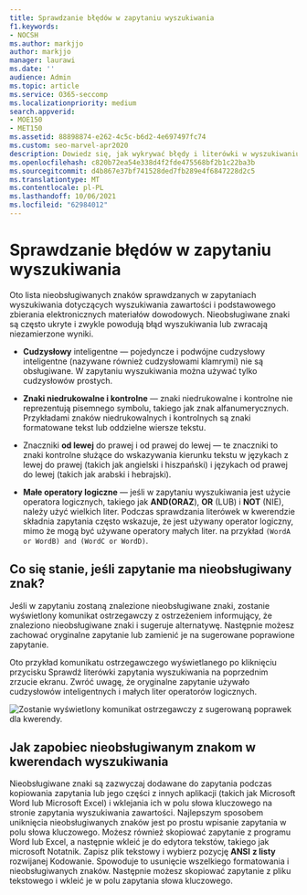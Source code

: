 ```yaml
---
title: Sprawdzanie błędów w zapytaniu wyszukiwania
f1.keywords:
- NOCSH
ms.author: markjjo
author: markjjo
manager: laurawi
ms.date: ''
audience: Admin
ms.topic: article
ms.service: O365-seccomp
ms.localizationpriority: medium
search.appverid:
- MOE150
- MET150
ms.assetid: 88898874-e262-4c5c-b6d2-4e697497fc74
ms.custom: seo-marvel-apr2020
description: Dowiedz się, jak wykrywać błędy i literówki w wyszukiwaniu zbierania elektronicznych materiałów dowodowych za pomocą słów kluczowych przed uruchomieniem wyszukiwania.
ms.openlocfilehash: c820b72ea54e338d4f2fde475568bf2b1c22ba3b
ms.sourcegitcommit: d4b867e37bf741528ded7fb289e4f6847228d2c5
ms.translationtype: MT
ms.contentlocale: pl-PL
ms.lasthandoff: 10/06/2021
ms.locfileid: "62984012"
---
```

# <a name="check-your-search-query-for-errors"></a>Sprawdzanie błędów w zapytaniu wyszukiwania
  
Oto lista nieobsługiwanych znaków sprawdzanych w zapytaniach wyszukiwania dotyczących wyszukiwania zawartości i podstawowego zbierania elektronicznych materiałów dowodowych. Nieobsługiwane znaki są często ukryte i zwykle powodują błąd wyszukiwania lub zwracają niezamierzone wyniki.
  
- **Cudzysłowy** inteligentne — pojedyncze i podwójne cudzysłowy inteligentne (nazywane również cudzysłowami klamrymi) nie są obsługiwane. W zapytaniu wyszukiwania można używać tylko cudzysłowów prostych. 

- **Znaki niedrukowalne i kontrolne** — znaki niedrukowalne i kontrolne nie reprezentują pisemnego symbolu, takiego jak znak alfanumerycznych. Przykładami znaków niedrukowalnych i kontrolnych są znaki formatowane tekst lub oddzielne wiersze tekstu. 

- Znaczniki **od lewej** do prawej i od prawej do lewej — te znaczniki to znaki kontrolne służące do wskazywania kierunku tekstu w językach z lewej do prawej (takich jak angielski i hiszpański) i językach od prawej do lewej (takich jak arabski i hebrajski).

- **Małe operatory logiczne** — jeśli w zapytaniu wyszukiwania jest użycie operatora logicznych, takiego jak **AND(ORAZ**), **OR** (LUB) i **NOT** (NIE), należy użyć wielkich liter. Podczas sprawdzania literówek w kwerendzie składnia zapytania często wskazuje, że jest używany operator logiczny, mimo że mogą być używane operatory małych liter. na przykład  `(WordA or WordB) and (WordC or WordD)`.

## <a name="what-happens-if-a-query-has-an-unsupported-character"></a>Co się stanie, jeśli zapytanie ma nieobsługiwany znak?

Jeśli w zapytaniu zostaną znalezione nieobsługiwane znaki, zostanie wyświetlony komunikat ostrzegawczy z ostrzeżeniem informujący, że znaleziono nieobsługiwane znaki i sugeruje alternatywę. Następnie możesz zachować oryginalne zapytanie lub zamienić je na sugerowane poprawione zapytanie.

Oto przykład komunikatu ostrzegawczego wyświetlanego po kliknięciu przycisku Sprawdź literówki zapytania  wyszukiwania na poprzednim zrzucie ekranu. Zwróć uwagę, że oryginalne zapytanie używało cudzysłowów inteligentnych i małych liter operatorów logicznych.
  
![Zostanie wyświetlony komunikat ostrzegawczy z sugerowaną poprawek dla kwerendy.](../media/23214b30-8e52-412c-bd80-63fb1b3ed52d.png)
  
## <a name="how-to-prevent-unsupported-characters-in-your-search-queries"></a>Jak zapobiec nieobsługiwanym znakom w kwerendach wyszukiwania

Nieobsługiwane znaki są zazwyczaj dodawane do zapytania podczas kopiowania zapytania lub jego części z innych aplikacji (takich jak Microsoft Word lub Microsoft Excel) i wklejania ich w polu słowa kluczowego na stronie zapytania wyszukiwania zawartości. Najlepszym sposobem uniknięcia nieobsługiwanych znaków jest po prostu wpisanie zapytania w polu słowa kluczowego. Możesz również skopiować zapytanie z programu Word lub Excel, a następnie wkleić je do edytora tekstów, takiego jak microsoft Notatnik. Zapisz plik tekstowy i wybierz pozycję **ANSI** **z listy** rozwijanej Kodowanie. Spowoduje to usunięcie wszelkiego formatowania i nieobsługiwanych znaków. Następnie możesz skopiować zapytanie z pliku tekstowego i wkleić je w polu zapytania słowa kluczowego.

